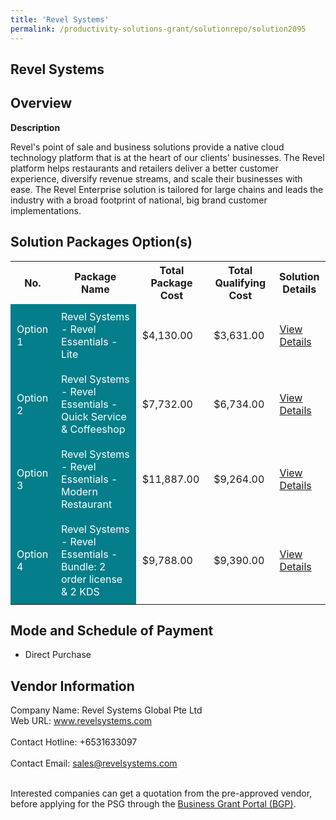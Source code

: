 ```yaml
---
title: 'Revel Systems'
permalink: /productivity-solutions-grant/solutionrepo/solution2095
---
```


## Revel Systems

## Overview

**Description**

Revel's point of sale and business solutions provide a native cloud technology platform that is at the heart of our clients' businesses. The Revel platform helps restaurants and retailers deliver a better customer experience, diversify revenue streams, and scale their businesses with ease. 
The Revel Enterprise solution is tailored for large chains and leads the industry with a broad footprint of national, big brand customer implementations.

## Solution Packages Option(s)

<table>
<tr>
<th><b>No.</b></th>
<th><b>Package Name</b></th>
<th><b>Total Package Cost</b></th>
<th><b>Total Qualifying Cost</b></th>
<th><b>Solution Details</b></th>
</tr>
<tr>
<td style='padding: 10px; background-color: #037E8A; color: #FFFFFF;'>Option 1</td>
<td style='padding: 10px; background-color: #037E8A; color: #FFFFFF;'>Revel Systems - Revel Essentials - Lite</td>
<td style='padding: 10px;'>$4,130.00</td>
<td style='padding: 10px;'>$3,631.00</td>
<td style='padding: 10px;'><a href='/images/psg/Desensitised_Revel_Annex3_wef_27_Oct22_Part_3.pdf.pdf' target='_blank'>View Details</a></td>
</tr>
<tr>
<td style='padding: 10px; background-color: #037E8A; color: #FFFFFF;'>Option 2</td>
<td style='padding: 10px; background-color: #037E8A; color: #FFFFFF;'>Revel Systems - Revel Essentials - Quick Service & Coffeeshop</td>
<td style='padding: 10px;'>$7,732.00</td>
<td style='padding: 10px;'>$6,734.00</td>
<td style='padding: 10px;'><a href='/images/psg/Desensitised_Revel_Annex3_wef_27_Oct22_Part_1.pdf.pdf' target='_blank'>View Details</a></td>
</tr>
<tr>
<td style='padding: 10px; background-color: #037E8A; color: #FFFFFF;'>Option 3</td>
<td style='padding: 10px; background-color: #037E8A; color: #FFFFFF;'>Revel Systems - Revel Essentials -  Modern Restaurant </td>
<td style='padding: 10px;'>$11,887.00</td>
<td style='padding: 10px;'>$9,264.00</td>
<td style='padding: 10px;'><a href='/images/psg/Desensitised_Revel_Annex3_wef_27_Oct22_Part_2.pdf.pdf' target='_blank'>View Details</a></td>
</tr>
<tr>
<td style='padding: 10px; background-color: #037E8A; color: #FFFFFF;'>Option 4</td>
<td style='padding: 10px; background-color: #037E8A; color: #FFFFFF;'>Revel Systems - Revel Essentials - Bundle: 2 order license & 2 KDS</td>
<td style='padding: 10px;'>$9,788.00</td>
<td style='padding: 10px;'>$9,390.00</td>
<td style='padding: 10px;'><a href='/images/psg/Desensitised_Revel_Annex3_wef_27_Oct22_Part_4.pdf.pdf' target='_blank'>View Details</a></td>
</tr>
</table>

## Mode and Schedule of Payment

 - Direct Purchase

## Vendor Information

 Company Name: Revel Systems Global Pte Ltd<br>Web URL: www.revelsystems.com <br><br>Contact Hotline: +6531633097 <br><br>Contact Email: sales@revelsystems.com <br><br>

Interested companies can get a quotation from the pre-approved vendor, before applying for the PSG through the <a href='https://www.businessgrants.gov.sg/' target='_blank' rel='noopener'>Business Grant Portal (BGP)</a>.

<script src="/jquery/resize-tables.js"></script>
